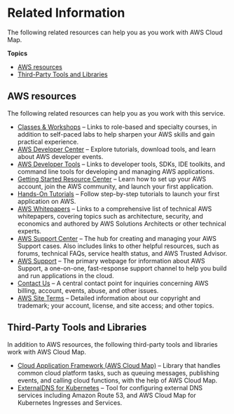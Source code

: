 # Related Information<a name="cloud-map-related-information"></a>

The following related resources can help you as you work with AWS Cloud Map\.

**Topics**
+ [AWS resources](#cloud-map-related-information-aws-resources)
+ [Third\-Party Tools and Libraries](#cloud-map-related-information-third-party)

## AWS resources<a name="cloud-map-related-information-aws-resources"></a>

The following related resources can help you as you work with this service\.
+  [Classes & Workshops](https://aws.amazon.com/training/course-descriptions/) – Links to role\-based and specialty courses, in addition to self\-paced labs to help sharpen your AWS skills and gain practical experience\.
+  [AWS Developer Center](https://aws.amazon.com/developer/?ref=docs_id=res1) – Explore tutorials, download tools, and learn about AWS developer events\.
+  [AWS Developer Tools](https://aws.amazon.com/developer/tools/?ref=docs_id=res1) – Links to developer tools, SDKs, IDE toolkits, and command line tools for developing and managing AWS applications\.
+  [Getting Started Resource Center](https://aws.amazon.com/getting-started/?ref=docs_id=res1) – Learn how to set up your AWS account, join the AWS community, and launch your first application\.
+  [Hands\-On Tutorials](https://aws.amazon.com/getting-started/hands-on/?ref=docs_id=res1) – Follow step\-by\-step tutorials to launch your first application on AWS\.
+  [AWS Whitepapers](https://aws.amazon.com/whitepapers/) – Links to a comprehensive list of technical AWS whitepapers, covering topics such as architecture, security, and economics and authored by AWS Solutions Architects or other technical experts\.
+  [AWS Support Center](https://console.aws.amazon.com/support/home#/) – The hub for creating and managing your AWS Support cases\. Also includes links to other helpful resources, such as forums, technical FAQs, service health status, and AWS Trusted Advisor\.
+  [AWS Support](https://aws.amazon.com/premiumsupport/) – The primary webpage for information about AWS Support, a one\-on\-one, fast\-response support channel to help you build and run applications in the cloud\.
+  [Contact Us](https://aws.amazon.com/contact-us/) – A central contact point for inquiries concerning AWS billing, account, events, abuse, and other issues\. 
+  [AWS Site Terms](https://aws.amazon.com/terms/) – Detailed information about our copyright and trademark; your account, license, and site access; and other topics\.

## Third\-Party Tools and Libraries<a name="cloud-map-related-information-third-party"></a>

In addition to AWS resources, the following third\-party tools and libraries work with AWS Cloud Map\. 
+ [Cloud Application Framework \(AWS Cloud Map\)](https://github.com/peak-ai/ais-service-discovery-go) – Library that handles common cloud platform tasks, such as queuing messages, publishing events, and calling cloud functions, with the help of AWS Cloud Map\.
+ [ExternalDNS for Kubernetes](https://github.com/kubernetes-incubator/external-dns) – Tool for configuring external DNS services including Amazon Route 53, and AWS Cloud Map for Kubernetes Ingresses and Services\.